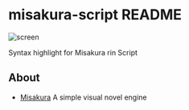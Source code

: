 # misakura-script README

![screen](https://pic.imgdb.cn/item/65f832d29f345e8d0328d459.png)

Syntax highlight for Misakura rin Script

## About

- [Misakura](https://github.com/biyuehu/misakura) A simple visual novel engine
